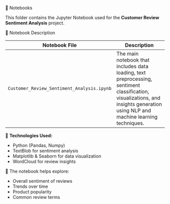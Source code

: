 📓 Notebooks

This folder contains the Jupyter Notebook used for the **Customer Review Sentiment Analysis** project.

📘 Notebook Description

| Notebook File                             | Description |
|------------------------------------------|-------------|
| `Customer_Review_Sentiment_Analysis.ipynb` | The main notebook that includes data loading, text preprocessing, sentiment classification, visualizations, and insights generation using NLP and machine learning techniques. |


🔧 **Technologies Used:**
- Python (Pandas, Numpy)
- TextBlob for sentiment analysis
- Matplotlib & Seaborn for data visualization
- WordCloud for review insights

🧠 The notebook helps explore:
- Overall sentiment of reviews
- Trends over time
- Product popularity
- Common review terms

